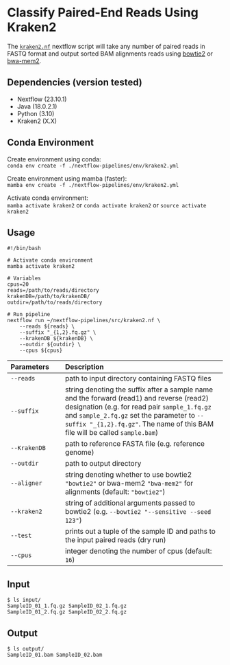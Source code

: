 # Classify Paired-End Reads Using Kraken2

The [`kraken2.nf`](https://github.com/Tom-Jenkins/nextflow-pipelines/blob/main/src/align.nf) nextflow script will take any number of paired reads in FASTQ format and output sorted BAM alignments reads using [bowtie2](https://github.com/BenLangmead/bowtie2) or [bwa-mem2](https://github.com/bwa-mem2/bwa-mem2). 

## Dependencies (version tested)
* Nextflow (23.10.1)
* Java (18.0.2.1)
* Python (3.10)
* Kraken2 (X.X)

## Conda Environment

Create environment using conda:   
`conda env create -f ./nextflow-pipelines/env/kraken2.yml`  

Create environment using mamba (faster):  
`mamba env create -f ./nextflow-pipelines/env/kraken2.yml`

Activate conda environment:  
`mamba activate kraken2` or `conda activate kraken2` or `source activate kraken2`

## Usage
```
#!/bin/bash

# Activate conda environment
mamba activate kraken2

# Variables
cpus=20
reads=/path/to/reads/directory
krakenDB=/path/to/krakenDB/
outdir=/path/to/reads/directory

# Run pipeline
nextflow run ~/nextflow-pipelines/src/kraken2.nf \
    --reads ${reads} \
    --suffix "_{1,2}.fq.gz" \
    --krakenDB ${krakenDB} \
    --outdir ${outdir} \
    --cpus ${cpus}
```

| Parameters&nbsp;&nbsp;&nbsp;&nbsp;&nbsp; | Description
| :--- | :---
| `--reads` | path to input directory containing FASTQ files
| `--suffix` | string denoting the suffix after a sample name and the forward (read1) and reverse (read2) designation (e.g. for read pair `sample_1.fq.gz` and `sample_2.fq.gz` set the parameter to `--suffix "_{1,2}.fq.gz"`. The name of this BAM file will be called `sample.bam`) 
| `--KrakenDB` | path to reference FASTA file (e.g. reference genome)
| `--outdir` | path to output directory
| `--aligner` | string denoting whether to use bowtie2 `"bowtie2"` or bwa-mem2 `"bwa-mem2"` for alignments (default: `"bowtie2"`)
| `--kraken2`| string of additional arguments passed to bowtie2 (e.g. `--bowtie2 "--sensitive --seed 123"`)
| `--test` | prints out a tuple of the sample ID and paths to the input paired reads (dry run)
| `--cpus` | integer denoting the number of cpus (default: `16`)


## Input

```
$ ls input/
SampleID_01_1.fq.gz SampleID_02_1.fq.gz
SampleID_01_2.fq.gz SampleID_02_2.fq.gz
```

## Output

```
$ ls output/
SampleID_01.bam SampleID_02.bam
```
